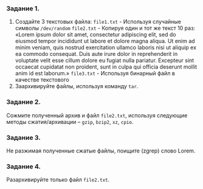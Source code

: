 ### Задание 1.
1. Создайте 3 текстовых файла:
 `file1.txt` - Используя случайные символы `/dev/random`
`file2.txt` - Копируя один и тот же текст 10 раз:
        «Lorem ipsum dolor sit amet, consectetur adipiscing elit, sed do eiusmod tempor incididunt ut labore et dolore magna aliqua. Ut enim ad minim veniam, quis nostrud exercitation ullamco laboris nisi ut aliquip ex ea commodo consequat. Duis aute irure dolor in reprehenderit in voluptate velit esse cillum dolore eu fugiat nulla pariatur. Excepteur sint occaecat cupidatat non proident, sunt in culpa qui officia deserunt mollit anim id est laborum.»
`file3.txt` - Используя бинарный файл в качестве текстового
2. Заархивируйте файлы, используя команду `tar`.
### Задание 2.
Сожмите полученный архив и файл `file2.txt`, используя следующие методы сжатия/архивации – `gzip`, `bzip2`, `xz`, `cpio`.
### Задание 3.
Не разжимая полученные сжатые файлы, поищите (zgrep) слово Lorem.
### Задание 4.
Разархивируйте только файл `file2.txt`.